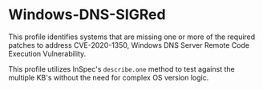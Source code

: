 # Windows-DNS-SIGRed

This profile identifies systems that are missing one or more of the required patches to address CVE-2020-1350, Windows DNS Server Remote Code Execution Vulnerability.

This profile utilizes InSpec's `describe.one` method to test against the multiple KB's without the need for complex OS version logic.
